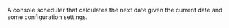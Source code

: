 A console scheduler that calculates the next date given the current date and some configuration settings.
